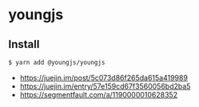 # youngjs

## Install

```sh
$ yarn add @youngjs/youngjs
```

- https://juejin.im/post/5c073d86f265da615a419989
- https://juejin.im/entry/57e159cd67f3560056bd2ba5
- https://segmentfault.com/a/1190000010628352
